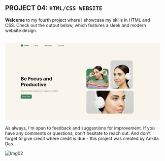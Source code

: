 ## PROJECT 04:  `HTML/CSS WEBSITE`

**Welcome** to my fourth project where I showcase my skills in HTML and CSS. Check out the output below, which features a sleek and modern website design.<br><br>

![IMAGE01](output.png)<br>

As always, I'm open to feedback and suggestions for improvement. If you have any comments or questions, don't hesitate to reach out. And don't forget to give credit where credit is due - this project was created by Ankita Das.

![Img02](https://img.shields.io/badge/By-Ankita%20das-brightgreen)